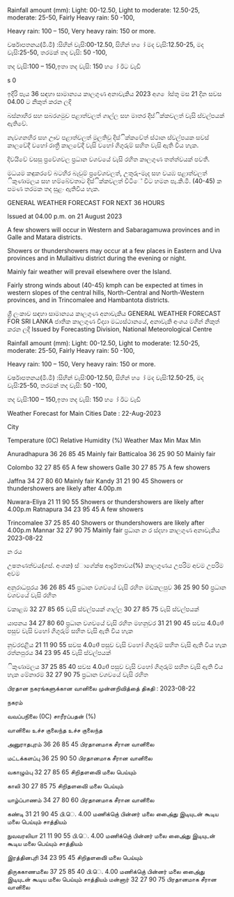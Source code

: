 Rainfall amount (mm): Light: 00-12.50, Light to moderate: 12.50-25, moderate: 25-50, Fairly Heavy rain: 50 -100,

Heavy rain: 100 – 150, Very heavy rain: 150 or more.

වර්ෂාපතනය(මි.මී) :සිහින් වැසි:00-12.50, සිහින් හ ෝ මද වැසි:12.50-25, මද වැසි:25-50, තරමක් තද වැසි: 50 -100,

තද වැසි:100 – 150,ඉතා තද වැසි: 150 හ ෝ ඊට වැඩි

s 0

ඉදිරි පැය 36 සඳහා සාමාන්‍යය කාලගුණ අනාවැකිය 2023 අග ෝස්තු මස 21 දින සවස 04.00 ට නිකුත් කරන ලදි

බස්නාහිර සහ සබරගමුව පළාත්වලත් ගාල්ල සහ මාතර දිස්ික්කවලත් වැසි ස්වල්පයක් ඇතිවේ.

නැවගනහිර සහ ඌව පළාත්වලත් මුලතිවු දිස්ික්කවේත් ස්ථාන ස්වල්පයක සවස් කාලවේදී වහෝ රාත්‍රී කාලවේදී වැසි වහෝ ගිගුරුම් සහිත වැසි ඇති විය හැක.

දිවයිවේ වසසු ප්‍රවේශවල ප්‍රධාන වශවයේ වැසි රහිත කාලගුණ තත්ත්වයක් පවතී.

මධයම කඳුකරවේ බටහිර බෑවුම් ප්‍රවේශවලත්, උතුරු-මැද සහ වයඹ පළාත්වලත් ිකුණාමලය සහ හම්බේවතාට දිස්ික්කවලත් විටිේ විට හමන පැ.කි.මී. (40-45) ක පමණ තරමක තද සුළං ඇතිවිය හැක.

GENERAL WEATHER FORECAST FOR NEXT 36 HOURS

Issued at 04.00 p.m. on 21 August 2023

A few showers will occur in Western and Sabaragamuwa provinces and in Galle and Matara districts.

Showers or thundershowers may occur at a few places in Eastern and Uva provinces and in Mullaitivu district during the evening or night.

Mainly fair weather will prevail elsewhere over the Island.

Fairly strong winds about (40-45) kmph can be expected at times in western slopes of the central hills, North-Central and North-Western provinces, and in Trincomalee and Hambantota districts.

ශ්‍රී ලංකාව සඳහා සාමාන්‍යය කාලගුණ අනාවැකිය GENERAL WEATHER FORECAST FOR SRI LANKA ජාතික කාලගුණ විද්‍යා මධ්‍යස්ථානයේ, අනාවැකි අංශය මගින් නිකුත් කරන ලදි Issued by Forecasting Division, National Meteorological Centre

Rainfall amount (mm): Light: 00-12.50, Light to moderate: 12.50-25, moderate: 25-50, Fairly Heavy rain: 50 -100,

Heavy rain: 100 – 150, Very heavy rain: 150 or more.

වර්ෂාපතනය(මි.මී) :සිහින් වැසි:00-12.50, සිහින් හ ෝ මද වැසි:12.50-25, මද වැසි:25-50, තරමක් තද වැසි: 50 -100,

තද වැසි:100 – 150,ඉතා තද වැසි: 150 හ ෝ ඊට වැඩි

Weather Forecast for Main Cities Date : 22-Aug-2023

City

Temperature (0C) Relative Humidity (%) Weather Max Min Max Min

Anuradhapura 36 26 85 45 Mainly fair Batticaloa 36 25 90 50 Mainly fair

Colombo 32 27 85 65 A few showers Galle 30 27 85 75 A few showers

Jaffna 34 27 80 60 Mainly fair Kandy 31 21 90 45 Showers or thundershowers are likely after 4.00p.m

Nuwara-Eliya 21 11 90 55 Showers or thundershowers are likely after 4.00p.m Ratnapura 34 23 95 45 A few showers

Trincomalee 37 25 85 40 Showers or thundershowers are likely after 4.00p.m Mannar 32 27 90 75 Mainly fair ප්‍රධාන න ර ස්දහා කාලගුණ අනාවැකිය 2023-08-22

න රය

උෂතණත්වය(ගස්. අංශක) ස්ාගේක්ෂ ආර්ද්‍රතාවය(%) කාලගුණය උපරිම අවම උපරිම අවම

අනුරාධපුරය 36 26 85 45 ප්‍රධාන වශවයේ වැසි රහිත මඩකලපුව 36 25 90 50 ප්‍රධාන වශවයේ වැසි රහිත

වකාළඹ 32 27 85 65 වැසි ස්වල්පයක් ගාල්ල 30 27 85 75 වැසි ස්වල්පයක්

යාපනය 34 27 80 60 ප්‍රධාන වශවයේ වැසි රහිත මහනුවර 31 21 90 45 සවස 4.00ේ පසුව වැසි වහෝ ගිගුරුම් සහිත වැසි ඇති විය හැක

නුවරඑළිය 21 11 90 55 සවස 4.00ේ පසුව වැසි වහෝ ගිගුරුම් සහිත වැසි ඇති විය හැක රත්නපුරය 34 23 95 45 වැසි ස්වල්පයක්

ිකුණාමලය 37 25 85 40 සවස 4.00ේ පසුව වැසි වහෝ ගිගුරුම් සහිත වැසි ඇති විය හැක මේනාරම 32 27 90 75 ප්‍රධාන වශවයේ වැසි රහිත

பிரதான நகரங்களுக்கான வானிலை முன்னறிவித்தை் திகதி : 2023-08-22

நகரம்

வவப்பநிலை (0C) சாரீரப்பதன் (%)

வானிலை உச்ச குலைந்த உச்ச குலைந்த

அனுராதபுரம் 36 26 85 45 பிரதானமாக சீரான வானிலை

மட்டக்களப்பு 36 25 90 50 பிரதானமாக சீரான வானிலை

வகாழும்பு 32 27 85 65 சிறிதளவிை் மலை பெய்யும்

காலி 30 27 85 75 சிறிதளவிை் மலை பெய்யும்

யாழ்ப்பாணம் 34 27 80 60 பிரதானமாக சீரான வானிலை

கண்டி 31 21 90 45 பி.ெ. 4.00 மணிக்குெ் பின்னர் மலை அை்ைது இடியுடன் கூடிய மலை பெய்யும் சாத்தியம்

நுவவரலியா 21 11 90 55 பி.ெ. 4.00 மணிக்குெ் பின்னர் மலை அை்ைது இடியுடன் கூடிய மலை பெய்யும் சாத்தியம்

இரத்தினபுரி 34 23 95 45 சிறிதளவிை் மலை பெய்யும்

திருககாணமலை 37 25 85 40 பி.ெ. 4.00 மணிக்குெ் பின்னர் மலை அை்ைது இடியுடன் கூடிய மலை பெய்யும் சாத்தியம் மன்னார் 32 27 90 75 பிரதானமாக சீரான வானிலை